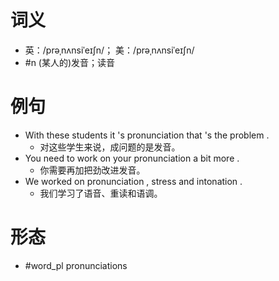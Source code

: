 # 词义
- 英：/prəˌnʌnsiˈeɪʃn/； 美：/prəˌnʌnsiˈeɪʃn/
- #n (某人的)发音；读音
# 例句
- With these students it 's pronunciation that 's the problem .
	- 对这些学生来说，成问题的是发音。
- You need to work on your pronunciation a bit more .
	- 你需要再加把劲改进发音。
- We worked on pronunciation , stress and intonation .
	- 我们学习了语音、重读和语调。
# 形态
- #word_pl pronunciations
